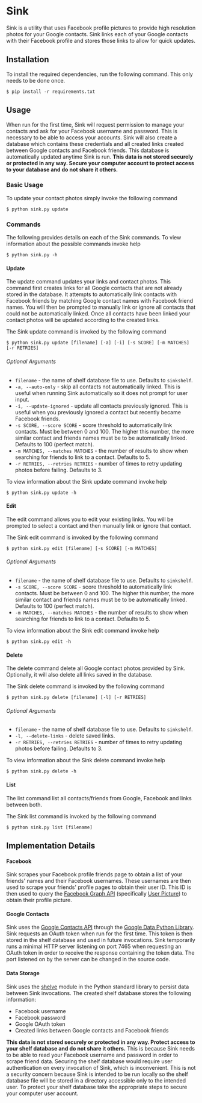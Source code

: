 # Sink

Sink is a utility that uses Facebook profile pictures to provide high resolution photos for your Google contacts. Sink links each of your Google contacts with their Facebook profile and stores those links to allow for quick updates.

## Installation

To install the required dependencies, run the following command.  This only needs to be done once.

    $ pip install -r requirements.txt

## Usage

When run for the first time, Sink will request permission to manage your contacts and ask for your Facebook username and password.  This is necessary to be able to access your accounts.  Sink will also create a database which contains these credentials and all created links created between Google contacts and Facebook friends.  This database is automatically updated anytime Sink is run.  **This data is not stored securely or protected in any way.  Secure your computer account to protect access to your database and do not share it others.**

### Basic Usage

To update your contact photos simply invoke the following command

    $ python sink.py update

### Commands

The following provides details on each of the Sink commands.  To view information about the possible commands invoke help

    $ python sink.py -h

#### Update

The update command updates your links and contact photos.  This command first creates links for all Google contacts that are not already stored in the database.  It attempts to automatically link contacts with Facebook friends by matching Google contact names with Facebook friend names.  You will then be prompted to manually link or ignore all contacts that could not be automatically linked.  Once all contacts have been linked your contact photos will be updated according to the created links.

The Sink update command is invoked by the following command

    $ python sink.py update [filename] [-a] [-i] [-s SCORE] [-m MATCHES] [-r RETRIES]

###### Optional Arguments

* `filename` - the name of shelf database file to use.  Defaults to `sinkshelf`.
* `-a, --auto-only` - skip all contacts not automatically linked.  This is useful when running Sink automatically so it does not prompt for user input.
* `-i, --update-ignored` - update all contacts previously ignored.  This is useful when you previously ignored a contact but recently became Facebook friends.
* `-s SCORE, --score SCORE` - score threshold to automatically link contacts.  Must be between 0 and 100.  The higher this number, the more similar contact and friends names must be to be automatically linked.  Defaults to 100 (perfect match).
* `-m MATCHES, --matches MATCHES` - the number of results to show when searching for friends to link to a contact.  Defaults to 5.
* `-r RETRIES, --retries RETRIES` - number of times to retry updating photos before failing.  Defaults to 3.

To view information about the Sink update command invoke help

    $ python sink.py update -h

#### Edit

The edit command allows you to edit your existing links.  You will be prompted to select a contact and then manually link or ignore that contact.

The Sink edit command is invoked by the following command

    $ python sink.py edit [filename] [-s SCORE] [-m MATCHES]

###### Optional Arguments

* `filename` - the name of shelf database file to use.  Defaults to `sinkshelf`.
* `-s SCORE, --score SCORE` - score threshold to automatically link contacts.  Must be between 0 and 100.  The higher this number, the more similar contact and friends names must be to be automatically linked.  Defaults to 100 (perfect match).
* `-m MATCHES, --matches MATCHES` - the number of results to show when searching for friends to link to a contact.  Defaults to 5.

To view information about the Sink edit command invoke help

    $ python sink.py edit -h

#### Delete

The delete command delete all Google contact photos provided by Sink.  Optionally, it will also delete all links saved in the database.

The Sink delete command is invoked by the following command

    $ python sink.py delete [filename] [-l] [-r RETRIES]

###### Optional Arguments

* `filename` - the name of shelf database file to use.  Defaults to `sinkshelf`.
* `-l, --delete-links` - delete saved links.
* `-r RETRIES, --retries RETRIES` - number of times to retry updating photos before failing.  Defaults to 3.

To view information about the Sink delete command invoke help

    $ python sink.py delete -h

#### List

The list command list all contacts/friends from Google, Facebook and links between both.

The Sink list command is invoked by the following command

    $ python sink.py list [filename]

## Implementation Details

#### Facebook

Sink scrapes your Facebook profile friends page to obtain a list of your friends' names and their Facebook usernames.  These usernames are then used to scrape your friends' profile pages to obtain their user ID.  This ID is then used to query the [Facebook Graph API](https://developers.facebook.com/docs/graph-api) (specifically [User Picture](https://developers.facebook.com/docs/graph-api/reference/user/picture)) to obtain their profile picture.

#### Google Contacts

Sink uses the [Google Contacts API](https://developers.google.com/google-apps/contacts) through the [Google Data Python Library](https://github.com/google/gdata-python-client).  Sink requests an OAuth token when run for the first time.  This token is then stored in the shelf database and used in future invocations.  Sink temporarily runs a minimal HTTP server listening on port 7465 when requesting an OAuth token in order to receive the response containing the token data.  The port listened on by the server can be changed in the source code.

#### Data Storage

Sink uses the [shelve](https://docs.python.org/library/shelve.html) module in the Python standard library to persist data between Sink invocations.  The created shelf database stores the following information:

* Facebook username
* Facebook password
* Google OAuth token
* Created links between Google contacts and Facebook friends

**This data is not stored securely or protected in any way.  Protect access to your shelf database and do not share it others.** This is because Sink needs to be able to read your Facebook username and password in order to scrape friend data.  Securing the shelf database would require user authentication on every invocation of Sink, which is inconvenient.  This is not a security concern because Sink is intended to be run locally so the shelf database file will be stored in a directory accessible only to the intended user.  To protect your shelf database take the appropriate steps to secure your computer user account.
